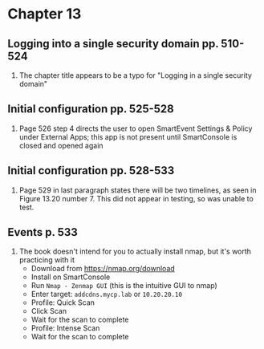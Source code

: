 # Chapter 13

## Logging into a single security domain pp. 510-524
1. The chapter title appears to be a typo for "Logging in a single security domain"
## Initial configuration pp. 525-528
1. Page 526 step 4 directs the user to open SmartEvent Settings & Policy under External Apps; this app is not present until SmartConsole is closed and opened again
## Initial configuration pp. 528-533
1. Page 529 in last paragraph states there will be two timelines, as seen in Figure 13.20 number 7. This did not appear in testing, so was unable to test.
## Events p. 533
1. The book doesn't intend for you to actually install nmap, but it's worth practicing with it
    - Download from https://nmap.org/download
    - Install on SmartConsole
    - Run `Nmap - Zenmap GUI` (this is the intuitive GUI to nmap)
    - Enter target: `addcdns.mycp.lab` or `10.20.20.10`
    - Profile: Quick Scan
    - Click Scan
    - Wait for the scan to complete
    - Profile: Intense Scan
    - Wait for the scan to complete
